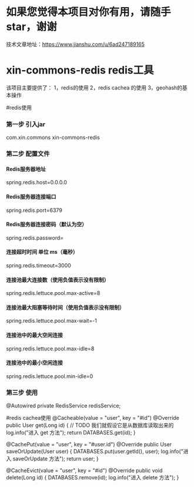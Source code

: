 # 如果您觉得本项目对你有用，请随手star，谢谢
技术文章地址：https://www.jianshu.com/u/6ad247189165

# xin-commons-redis redis工具

该项目主要提供了：
1，redis的使用
2，redis cachea 的使用
3，geohash的基本操作

#redis使用
### 第一步 引入jar
<dependency>
    <groupId>com.xin.commons</groupId>
    <artifactId>xin-commons-redis</artifactId>
</dependency>

### 第二步 配置文件
#### Redis服务器地址
spring.redis.host=0.0.0.0
#### Redis服务器连接端口
spring.redis.port=6379  
#### Redis服务器连接密码（默认为空）
spring.redis.password=
#### 连接超时时间 单位 ms（毫秒）
spring.redis.timeout=3000
#### 连接池最大连接数（使用负值表示没有限制）
spring.redis.lettuce.pool.max-active=8  
#### 连接池最大阻塞等待时间（使用负值表示没有限制）
spring.redis.lettuce.pool.max-wait=-1  
#### 连接池中的最大空闲连接
spring.redis.lettuce.pool.max-idle=8  
#### 连接池中的最小空闲连接
spring.redis.lettuce.pool.min-idle=0

### 第三步 使用
@Autowired
private RedisService redisService;


#redis cachea使用
@Cacheable(value = "user", key = "#id")
@Override
public User get(Long id) {
    // TODO 我们就假设它是从数据库读取出来的
    log.info("进入 get 方法");
    return DATABASES.get(id);
}

@CachePut(value = "user", key = "#user.id")
@Override
public User saveOrUpdate(User user) {
    DATABASES.put(user.getId(), user);
    log.info("进入 saveOrUpdate 方法");
    return user;
}

@CacheEvict(value = "user", key = "#id")
@Override
public void delete(Long id) {
    DATABASES.remove(id);
    log.info("进入 delete 方法");
}
